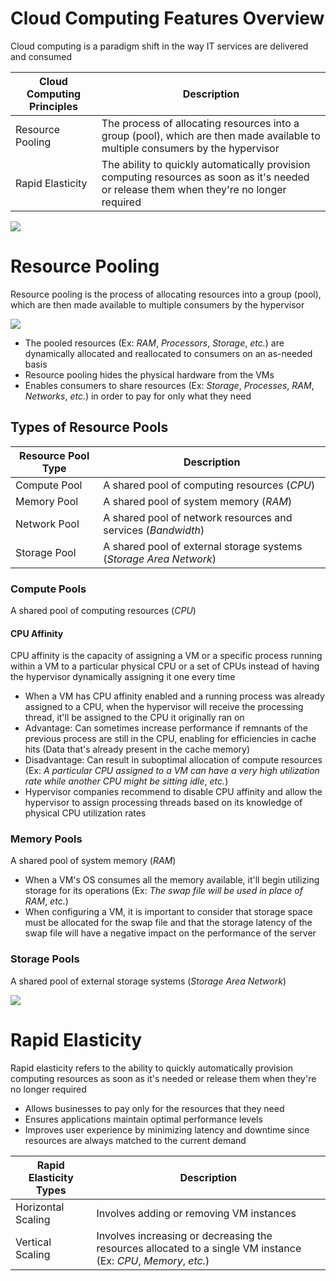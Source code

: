 # Cloud Computing Features Overview

Cloud computing is a paradigm shift in the way IT services are delivered and consumed

| Cloud Computing Principles | Description | 
| --- | --- |
| Resource Pooling | The process of allocating resources into a group (pool), which are then made available to multiple consumers by the hypervisor |
| Rapid Elasticity | The ability to quickly automatically provision computing resources as soon as it's needed or release them when they're no longer required |

![](https://github.com/JonmarCorpuz/SecondBrain/blob/main/Assets/Whitespace.png)

# Resource Pooling

Resource pooling is the process of allocating resources into a group (pool), which are then made available to multiple consumers by the hypervisor

![](https://github.com/JonmarCorpuz/SecondBrain/blob/main/Assets/Screenshot%202024-01-15%20155723.png)

* The pooled resources (Ex: *RAM*, *Processors*, *Storage*, *etc.*) are dynamically allocated and reallocated to consumers on an as-needed basis
* Resource pooling hides the physical hardware from the VMs 
* Enables consumers to share resources (Ex: *Storage*, *Processes*, *RAM*, *Networks*, *etc.*) in order to pay for only what they need

## Types of Resource Pools

| Resource Pool Type | Description |
| --- | --- |
| Compute Pool | A shared pool of computing resources (*CPU*) |
| Memory Pool | A shared pool of system memory (*RAM*) |
| Network Pool | A shared pool of network resources and services (*Bandwidth*) |
| Storage Pool | A shared pool of external storage systems (*Storage Area Network*) |

### Compute Pools

A shared pool of computing resources (*CPU*)

#### CPU Affinity 

CPU affinity is the capacity of assigning a VM or a specific process running within a VM to a particular physical CPU or a set of CPUs instead of having the hypervisor dynamically assigning it one every time

* When a VM has CPU affinity enabled and a running process was already assigned to a CPU, when the hypervisor will receive the processing thread, it'll be assigned to the CPU it originally ran on
* Advantage: Can sometimes increase performance if remnants of the previous process are still in the CPU, enabling for efficiencies in cache hits (Data that's already present in the cache memory)
* Disadvantage: Can result in suboptimal allocation of compute resources (Ex: *A particular CPU assigned to a VM can have a very high utilization rate while another CPU might be sitting idle*, *etc.*)
* Hypervisor companies recommend to disable CPU affinity and allow the hypervisor to assign processing threads based on its knowledge of physical CPU utilization rates

### Memory Pools

A shared pool of system memory (*RAM*)

* When a VM's OS consumes all the memory available, it'll begin utilizing storage for its operations (Ex: *The swap file will be used in place of RAM*, *etc.*)
* When configuring a VM, it is important to consider that storage space must be allocated for the swap file and that the storage latency of the swap file will have a negative impact on the performance of the server

### Storage Pools

A shared pool of external storage systems (*Storage Area Network*)

![](https://github.com/JonmarCorpuz/SecondBrain/blob/main/Assets/Whitespace.png)

# Rapid Elasticity

Rapid elasticity refers to the ability to quickly automatically provision computing resources as soon as it's needed or release them when they're no longer required

* Allows businesses to pay only for the resources that they need
* Ensures applications maintain optimal performance levels
* Improves user experience by minimizing latency and downtime since resources are always matched to the current demand

| Rapid Elasticity Types | Description |
| --- | --- |
| Horizontal Scaling | Involves adding or removing VM instances |
| Vertical Scaling | Involves increasing or decreasing the resources allocated to a single VM instance (Ex: *CPU*, *Memory*, *etc.*) |

